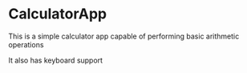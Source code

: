 # CalculatorApp

This is a simple calculator app capable of performing basic arithmetic operations

It also has keyboard support